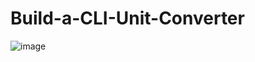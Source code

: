 # Build-a-CLI-Unit-Converter

![image](https://github.com/user-attachments/assets/782816ae-8212-442a-a759-4d091b32acac)
